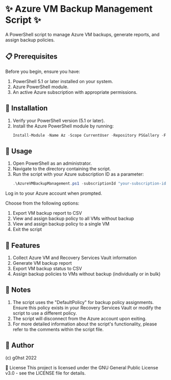 # ✨ Azure VM Backup Management Script ✨

A PowerShell script to manage Azure VM backups, generate reports, and assign backup policies.

## 📋 Prerequisites

Before you begin, ensure you have:

1. PowerShell 5.1 or later installed on your system.
2. Azure PowerShell module.
3. An active Azure subscription with appropriate permissions.

## 🚀 Installation

1. Verify your PowerShell version (5.1 or later).
2. Install the Azure PowerShell module by running:
   ```powershell
   Install-Module -Name Az -Scope CurrentUser -Repository PSGallery -Force
   ```

## 🔧 Usage

1. Open PowerShell as an administrator.
2. Navigate to the directory containing the script.
3. Run the script with your Azure subscription ID as a parameter:
   ```powershell
   .\AzureVMBackupManagement.ps1 -subscriptionId "your-subscription-id"
   ```

Log in to your Azure account when prompted.

Choose from the following options:

1. Export VM backup report to CSV
2. View and assign backup policy to all VMs without backup
3. View and assign backup policy to a single VM
4. Exit the script

## 🌟 Features

1. Collect Azure VM and Recovery Services Vault information
2. Generate VM backup report
3. Export VM backup status to CSV
4. Assign backup policies to VMs without backup (individually or in bulk)

## 📝 Notes

1. The script uses the "DefaultPolicy" for backup policy assignments. Ensure this policy exists in your Recovery Services Vault or modify the script to use a different policy.
2. The script will disconnect from the Azure account upon exiting.
3. For more detailed information about the script's functionality, please refer to the comments within the script file.

## 👤 Author
(c) g0hst 2022

📄 License
This project is licensed under the GNU General Public License v3.0 - see the LICENSE file for details.
